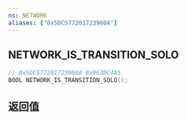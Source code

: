 ```yaml
---
ns: NETWORK
aliases: ["0x5DC577201723960A"]
---
```

## NETWORK_IS_TRANSITION_SOLO

```c
// 0x5DC577201723960A 0x063DC4A5
BOOL NETWORK_IS_TRANSITION_SOLO();
```


## 返回值
